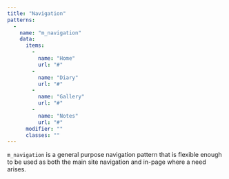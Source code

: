 ```yaml
---
title: "Navigation"
patterns:
  -
    name: "m_navigation"
    data:
      items:
        -
          name: "Home"
          url: "#"
        -
          name: "Diary"
          url: "#"
        -
          name: "Gallery"
          url: "#"
        -
          name: "Notes"
          url: "#"
      modifier: ""
      classes: ""
---
```

`m_navigation` is a general purpose navigation pattern that is flexible enough to be used as both the main site navigation and in-page where a need arises.
